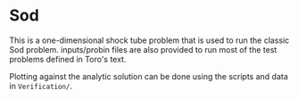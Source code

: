 # Sod

This is a one-dimensional shock tube problem that is used to run the
classic Sod problem.  inputs/probin files are also provided to run
most of the test problems defined in Toro's text.

Plotting against the analytic solution can be done using the scripts
and data in `Verification/`.
